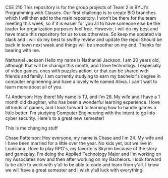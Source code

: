 CSE 210
This repository is for the group projects of Team 2
in BYUI's Programming with Classes. Our first challenge
is to create BIO branches which I will then add to the main repository.
I won't be there for the team meeting this week, so if it is easier for you
all to have someone else be the leader for organization purposes feel free.
However, I will do my best and have made this repository for us to use otherwise.
So keep me updated via slack and I will do my best to swiftly review and update the repo!
Should be back in town next week and things will be smoother on my end. Thanks for bearing
with me.

Nathaniel Jackson
Hello my name is Nathaniel Jackson. I am 20 years old, although that will be chanign
this month, and I love technology. I especially of video games, ones with puzzles
action, or that can be shared with friends and family. I am currently studying to
earn my bachelor's degree in computer engineering and have a lovely wife named Alivia.
I can't wait to learn more about all of you.

TJ Anderson:
Hey there! My name is TJ, and I'm 26. My wife and I have a 1 month old daughter, who has been a wonderful learning experience. I love
all kinds of games, and I look forward to learning how to handle games a little better. I'm studying Computer Engineering with the intent to go into cyber security. Here's to a great new semester!

This is me changing stuff

Chase Patterson:
Hey everyone, my name is Chase and I'm 24. My wife and I have been married for a little over the year. No kids yet, but we live in Louisiana. I love to play RPG's, my favorte is Skyrim because of the story and gameplay. I'm doing the Applied Technology Major and I'm working on my Associates now and then after working on my Bachelors. I look forward to be able to work with y'all to be able to code and learn from y'all. I know we will have a great semester and I wish y'all luck with everything!


